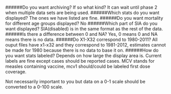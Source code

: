 ######Do you want archiving? If so what kind?
It can wait until phase 2 when multiple data sets are being used.
######Which stats do you want displayed?
The ones we have listed are fine.
######Do you want mortality for different age groups displayed?
No
######Which part of SIA do you want displayed?
SIA(disabled) is in the same format as the rest of the data.
######Is there a difference between 0 and NA?
Yes, 0 means 0 and NA means there is no data.
######Do X1-X32 correspond to 1980-2011?
All ouput files have x1-x32 and they correspond to 1981-2012, estimates cannot be made for 1980 because there is no data to base it on.
######How do you want stats labeled?
Depends on how large the display area is. Current labels are fine except cases should be reported cases. MCV stands for measles containing vaccine, mcv1 should/could be labeled first dose coverage.

Not necessarily important to you but data on a 0-1 scale should be converted to a 0-100 scale.
